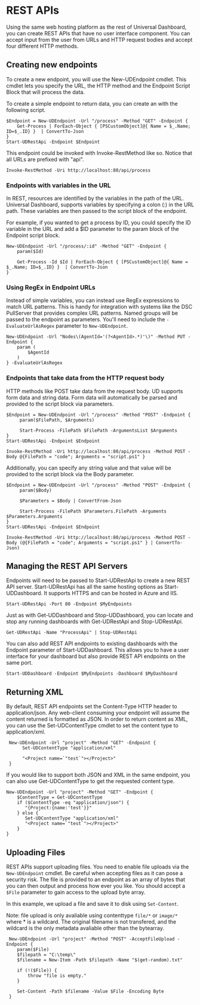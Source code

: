 # REST APIs

Using the same web hosting platform as the rest of Universal Dashboard, you can create REST APIs that have no user interface component. You can accept input from the user from URLs and HTTP request bodies and accept four different HTTP methods.

## Creating new endpoints

To create a new endpoint, you will use the New-UDEndpoint cmdlet. This cmdlet lets you specify the URL, the HTTP method and the Endpoint Script Block that will process the data.

To create a simple endpoint to return data, you can create an with the following script.

```text
$Endpoint = New-UDEndpoint -Url "/process" -Method "GET" -Endpoint {
    Get-Process | ForEach-Object { [PSCustomObject]@{ Name = $_.Name; ID=$_.ID} }  | ConvertTo-Json
}
Start-UDRestApi -Endpoint $Endpoint
```

This endpoint could be invoked with Invoke-RestMethod like so. Notice that all URLs are prefixed with "api".

```text
Invoke-RestMethod -Uri http://localhost:80/api/process
```

### Endpoints with variables in the URL

In REST, resources are identified by the variables in the path of the URL. Universal Dashboard, supports variables by specifying a colon \(:\) in the URL path. These variables are then passed to the script block of the endpoint.

For example, if you wanted to get a process by ID, you could specify the ID variable in the URL and add a $ID parameter to the param block of the Endpoint script block.

```text
New-UDEndpoint -Url "/process/:id" -Method "GET" -Endpoint {
    param($Id)

    Get-Process -Id $Id | ForEach-Object { [PSCustomObject]@{ Name = $_.Name; ID=$_.ID} }  | ConvertTo-Json
}
```

### Using RegEx in Endpoint URLs

Instead of simple variables, you can instead use RegEx expressions to match URL patterns. This is handy for integration with systems like the DSC PullServer that provides complex URL patterns. Named groups will be passed to the endpoint as parameters. You'll need to include the `-EvaluateUrlAsRegex` parameter to `New-UDEndpoint`.

```text
New-UDEndpoint -Url "Nodes\(AgentId='(?<AgentId>.*)'\)" -Method PUT -Endpoint {
    param (
        $AgentId
    )
} -EvaluateUrlAsRegex
```

### Endpoints that take data from the HTTP request body

HTTP methods like POST take data from the request body. UD supports form data and string data. Form data will automatically be parsed and provided to the script block via parameters.

```text
$Endpoint = New-UDEndpoint -Url "/process" -Method "POST" -Endpoint {
     param($FilePath, $Arguments)

     Start-Process -FilePath $FilePath -ArgumentsList $Arguments
}
Start-UDRestApi -Endpoint $Endpoint 

Invoke-RestMethod -Uri http://localhost:80/api/process -Method POST -Body @{FilePath = "code"; Arguments = "script.ps1" }
```

Additionally, you can specify any string value and that value will be provided to the script block via the Body parameter.

```text
$Endpoint = New-UDEndpoint -Url "/process" -Method "POST" -Endpoint {
     param($Body)

     $Parameters = $Body | ConvertFrom-Json

     Start-Process -FilePath $Parameters.FilePath -Arguments $Parameters.Arguments
}
Start-UDRestApi -Endpoint $Endpoint 

Invoke-RestMethod -Uri http://localhost:80/api/process -Method POST -Body (@{FilePath = "code"; Arguments = "script.ps1" } | ConvertTo-Json)
```

## Managing the REST API Servers

Endpoints will need to be passed to Start-UDRestApi to create a new REST API server. Start-UDRestApi has all the same hosting options as Start-UDDashboard. It supports HTTPS and can be hosted in Azure and IIS.

```text
Start-UDRestApi -Port 80 -Endpoint $MyEndpoints
```

Just as with Get-UDDashboard and Stop-UDDashboard, you can locate and stop any running dashboards with Get-UDRestApi and Stop-UDRestApi.

```text
Get-UDRestApi -Name "ProcessApi" | Stop-UDRestApi
```

You can also add REST API endpoints to existing dashboards with the Endpoint parameter of Start-UDDashboard. This allows you to have a user interface for your dashboard but also provide REST API endpoints on the same port.

```text
Start-UDDashboard -Endpoint $MyEndpoints -Dashboard $MyDashboard
```

## Returning XML

By default, REST API endpoints set the Content-Type HTTP header to application/json. Any web-client consuming your endpoint will assume the content returned is formatted as JSON. In order to return content as XML, you can use the Set-UDContentType cmdlet to set the content type to application/xml.

```text
 New-UDEndpoint -Url "project" -Method "GET" -Endpoint {
      Set-UDContentType "application/xml"

      "<Project name=`"test`"></Project>"
 }
```

If you would like to support both JSON and XML in the same endpoint, you can also use Get-UDContentType to get the requested content type.

```text
New-UDEndpoint -Url "project" -Method "GET" -Endpoint {
    $ContentType = Get-UDContentType
    if ($ContentType -eq "application/json") {
       "{Project:{name:'test'}}"
    } else {
       Set-UDContentType "application/xml" 
       "<Project name=`"test`"></Project>"
    }
}
```

## Uploading Files

REST APIs support uploading files. You need to enable file uploads via the `New-UDEndpoint` cmdlet. Be careful when accepting files as it can pose a security risk. The file is provided to an endpoint as an array of bytes that you can then output and process how ever you like. You should accept a `$File` parameter to gain access to the upload byte array.

In this example, we upload a file and save it to disk using `Set-Content`.

Note: file upload is only avaliable using contenttype `file/*` or `image/*` where \* is a wildcard. The original filename is not transfered, and the wildcard is the only metadata avaliable other than the bytearray.

```text
 New-UDEndpoint -Url "project" -Method "POST" -AcceptFileUpload -Endpoint {
    param($File)
    $filepath = "C:\temp\"
    $filename = New-Item -Path $filepath -Name "$(get-random).txt"

    if (!($File)) {
        throw "file is empty."
    }

    Set-Content -Path $filename -Value $File -Encoding Byte
 }
```

